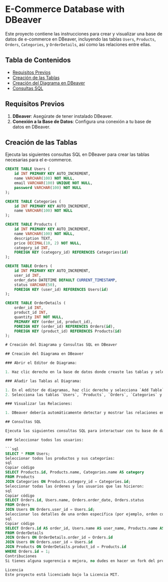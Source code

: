 # E-Commerce Database with DBeaver

Este proyecto contiene las instrucciones para crear y visualizar una base de datos de e-commerce en DBeaver, incluyendo las tablas `Users`, `Products`, `Orders`, `Categories`, y `OrderDetails`, así como las relaciones entre ellas.

## Tabla de Contenidos

- [Requisitos Previos](#requisitos-previos)
- [Creación de las Tablas](#creación-de-las-tablas)
- [Creación del Diagrama en DBeaver](#creación-del-diagrama-en-dbeaver)
- [Consultas SQL](#consultas-sql)

## Requisitos Previos

1. **DBeaver**: Asegúrate de tener instalado DBeaver.
2. **Conexión a la Base de Datos**: Configura una conexión a tu base de datos en DBeaver.

## Creación de las Tablas

Ejecuta las siguientes consultas SQL en DBeaver para crear las tablas necesarias para el e-commerce.

```sql
CREATE TABLE Users (
    id INT PRIMARY KEY AUTO_INCREMENT,
    name VARCHAR(100) NOT NULL,
    email VARCHAR(100) UNIQUE NOT NULL,
    password VARCHAR(100) NOT NULL
);

CREATE TABLE Categories (
    id INT PRIMARY KEY AUTO_INCREMENT,
    name VARCHAR(100) NOT NULL
);

CREATE TABLE Products (
    id INT PRIMARY KEY AUTO_INCREMENT,
    name VARCHAR(100) NOT NULL,
    description TEXT,
    price DECIMAL(10, 2) NOT NULL,
    category_id INT,
    FOREIGN KEY (category_id) REFERENCES Categories(id)
);

CREATE TABLE Orders (
    id INT PRIMARY KEY AUTO_INCREMENT,
    user_id INT,
    order_date DATETIME DEFAULT CURRENT_TIMESTAMP,
    status VARCHAR(50),
    FOREIGN KEY (user_id) REFERENCES Users(id)
);

CREATE TABLE OrderDetails (
    order_id INT,
    product_id INT,
    quantity INT NOT NULL,
    PRIMARY KEY (order_id, product_id),
    FOREIGN KEY (order_id) REFERENCES Orders(id),
    FOREIGN KEY (product_id) REFERENCES Products(id)
);

# Creación del Diagrama y Consultas SQL en DBeaver

## Creación del Diagrama en DBeaver

### Abrir el Editor de Diagrama:

1. Haz clic derecho en la base de datos donde creaste las tablas y selecciona `ER Diagram`.

### Añadir las Tablas al Diagrama:

1. En el editor de diagramas, haz clic derecho y selecciona `Add Table`.
2. Selecciona las tablas `Users`, `Products`, `Orders`, `Categories` y `OrderDetails` para añadirlas al diagrama.

### Visualizar las Relaciones:

1. DBeaver debería automáticamente detectar y mostrar las relaciones entre las tablas basadas en las claves foráneas que has definido en las consultas SQL.

## Consultas SQL

Ejecuta las siguientes consultas SQL para interactuar con tu base de datos de e-commerce:

### Seleccionar todos los usuarios:

```sql
SELECT * FROM Users;
Seleccionar todos los productos y sus categorías:
sql
Copiar código
SELECT Products.id, Products.name, Categories.name AS category
FROM Products
JOIN Categories ON Products.category_id = Categories.id;
Seleccionar todas las órdenes y los usuarios que las hicieron:
sql
Copiar código
SELECT Orders.id, Users.name, Orders.order_date, Orders.status
FROM Orders
JOIN Users ON Orders.user_id = Users.id;
Seleccionar los detalles de una orden específica (por ejemplo, orden con id 1):
sql
Copiar código
SELECT Orders.id AS order_id, Users.name AS user_name, Products.name AS product_name, OrderDetails.quantity
FROM OrderDetails
JOIN Orders ON OrderDetails.order_id = Orders.id
JOIN Users ON Orders.user_id = Users.id
JOIN Products ON OrderDetails.product_id = Products.id
WHERE Orders.id = 1;
Contribuciones
Si tienes alguna sugerencia o mejora, no dudes en hacer un fork del proyecto y enviar un pull request. También puedes abrir un issue para discutir cualquier cambio.

Licencia
Este proyecto está licenciado bajo la Licencia MIT.

